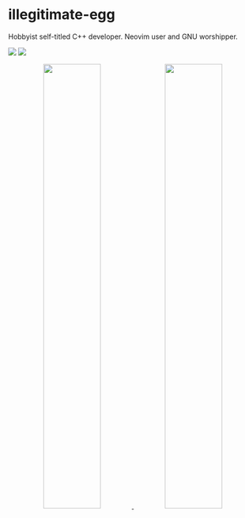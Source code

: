# illegitimate-egg
Hobbyist self-titled C++ developer. Neovim user and GNU worshipper.

[![](https://img.shields.io/badge/Email-cameron@humaneyestudio.co.uk-red)](cameron@humaneyestudio.co.uk)
[![](https://komarev.com/ghpvc/?username=illegitimate-egg&color=blueviolet&label=Visits)](https://github.com/illegitimate-egg)

<p align='center'><a href="https://github.com/illegitimate-egg">
  <img width="48%" src="https://github-readme-stats.vercel.app/api?username=illegitimate-egg&theme=dark&show_icons=true" />
  <img width="48%" src="https://github-readme-streak-stats.herokuapp.com?user=illegitimate-egg&theme=black-ice" />
</a></p>
